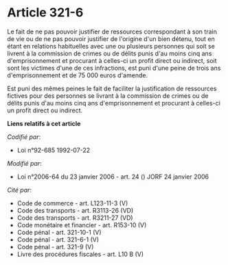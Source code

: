 # Article 321-6

Le fait de ne pas pouvoir justifier de ressources correspondant à son train de vie ou de ne pas pouvoir justifier de
l'origine d'un bien détenu, tout en étant en relations habituelles avec une ou plusieurs personnes qui soit se livrent à la
commission de crimes ou de délits punis d'au moins cinq ans d'emprisonnement et procurant à celles-ci un profit direct ou
indirect, soit sont les victimes d'une de ces infractions, est puni d'une peine de trois ans d'emprisonnement et de 75 000
euros d'amende.

Est puni des mêmes peines le fait de faciliter la justification de ressources fictives pour des personnes se livrant à la
commission de crimes ou de délits punis d'au moins cinq ans d'emprisonnement et procurant à celles-ci un profit direct ou
indirect.

**Liens relatifs à cet article**

_Codifié par_:

  - Loi n°92-685 1992-07-22

_Modifié par_:

  - Loi n°2006-64 du 23 janvier 2006 - art. 24 () JORF 24 janvier 2006

_Cité par_:

  - Code de commerce - art. L123-11-3 (V)
  - Code des transports - art. R3113-26 (VD)
  - Code des transports - art. R3211-27 (VD)
  - Code monétaire et financier - art. R153-10 (V)
  - Code pénal - art. 321-10-1 (V)
  - Code pénal - art. 321-6-1 (V)
  - Code pénal - art. 321-9 (V)
  - Livre des procédures fiscales - art. L10 B (V)
